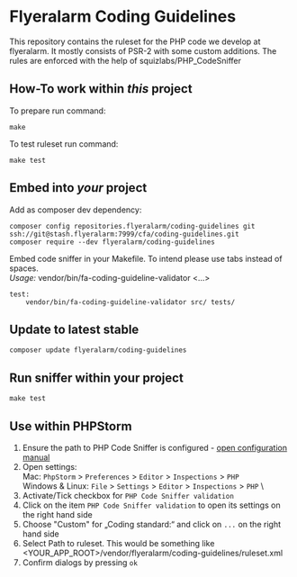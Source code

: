# Flyeralarm Coding Guidelines


This repository contains the ruleset for the PHP code we develop at flyeralarm. 
It mostly consists of PSR-2 with some custom additions. The rules are enforced with the help of squizlabs/PHP_CodeSniffer


How-To work within *this* project
------
To prepare run command:
```
make
```

To test ruleset run command:
```
make test
```


Embed into *your* project
------------------------

Add as composer dev dependency:
```
composer config repositories.flyeralarm/coding-guidelines git ssh://git@stash.flyeralarm:7999/cfa/coding-guidelines.git
composer require --dev flyeralarm/coding-guidelines
```

Embed code sniffer in your Makefile. To intend please use tabs instead of spaces. \
_Usage:_ vendor/bin/fa-coding-guideline-validator <folder-to-test-one> <folder-to-test-two> <...>
```
test:
	vendor/bin/fa-coding-guideline-validator src/ tests/
```


Update to latest stable
-----------------------

```
composer update flyeralarm/coding-guidelines
```


Run sniffer within your project
-------------------------------
```
make test
```


Use within PHPStorm
-------------------
1) Ensure the path to PHP Code Sniffer is configured - [open configuration manual](https://confluence.jetbrains.com/display/PhpStorm/PHP+Code+Sniffer+in+PhpStorm#PHPCodeSnifferinPhpStorm-1.1.SpecifyingthepathtoPHPCodeSniffer) 
2) Open settings: \
   Mac: `PhpStorm` > `Preferences` > `Editor` > `Inspections` > `PHP` \
   Windows & Linux: `File` > `Settings` > `Editor` > `Inspections` > `PHP` \
3) Activate/Tick checkbox for `PHP Code Sniffer validation`
4) Click on the item `PHP Code Sniffer validation` to open its settings on the right hand side
5) Choose "Custom" for „Coding standard:“ and click on `...` on the right hand side
6) Select Path to ruleset. This would be something like <YOUR_APP_ROOT>/vendor/flyeralarm/coding-guidelines/ruleset.xml
7) Confirm dialogs by pressing `ok`
